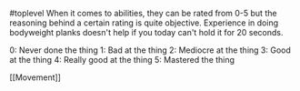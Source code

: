 #toplevel 
When it comes to abilities, they can be rated from 0-5 but the reasoning behind a certain rating is quite objective. Experience in doing bodyweight planks doesn't help if you today can't hold it for 20 seconds.

0: Never done the thing
1: Bad at the thing
2: Mediocre at the thing
3: Good at the thing
4: Really good at the thing
5: Mastered the thing

[[Movement]]


